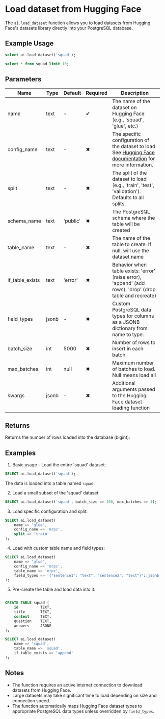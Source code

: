 # Load dataset from Hugging Face

The `ai.load_dataset` function allows you to load datasets from Hugging Face's datasets library directly into your PostgreSQL database.

## Example Usage

```sql
select ai.load_dataset('squad');

select * from squad limit 10;
```

## Parameters
| Name          | Type    | Default     | Required | Description                                                                                        |
|---------------|---------|-------------|----------|----------------------------------------------------------------------------------------------------|
| name          | text    | -           | ✔        | The name of the dataset on Hugging Face (e.g., 'squad', 'glue', etc.)                             |
| config_name   | text    | -           | ✖        | The specific configuration of the dataset to load. See [Hugging Face documentation](https://huggingface.co/docs/datasets/v2.20.0/en/load_hub#configurations) for more information.                                                  |
| split         | text    | -           | ✖        | The split of the dataset to load (e.g., 'train', 'test', 'validation'). Defaults to all splits.   |
| schema_name   | text    | 'public'    | ✖        | The PostgreSQL schema where the table will be created                                             |
| table_name    | text    | -           | ✖        | The name of the table to create. If null, will use the dataset name                               |
| if_table_exists| text   | 'error'     | ✖        | Behavior when table exists: 'error' (raise error), 'append' (add rows), 'drop' (drop table and recreate) |
| field_types   | jsonb   | -           | ✖        | Custom PostgreSQL data types for columns as a JSONB dictionary from name to type.                 |
| batch_size    | int     | 5000        | ✖        | Number of rows to insert in each batch                                                            |
| max_batches   | int     | null        | ✖        | Maximum number of batches to load. Null means load all                                            |
| kwargs        | jsonb   | -           | ✖        | Additional arguments passed to the Hugging Face dataset loading function                           |

## Returns

Returns the number of rows loaded into the database (bigint).

## Examples

1. Basic usage - Load the entire 'squad' dataset:

```sql
SELECT ai.load_dataset('squad');
```

The data is loaded into a table named `squad`.

2. Load a small subset of the 'squad' dataset:

```sql
SELECT ai.load_dataset('squad', batch_size => 100, max_batches => 1);
```

3. Load specific configuration and split:

```sql
SELECT ai.load_dataset(
    name => 'glue',
    config_name => 'mrpc',
    split => 'train'
);
```

4. Load with custom table name and field types:

```sql
SELECT ai.load_dataset(
    name => 'glue',
    config_name => 'mrpc',
    table_name => 'mrpc',
    field_types => '{"sentence1": "text", "sentence2": "text"}'::jsonb
);
```

5. Pre-create the table and load data into it:

```sql

CREATE TABLE squad (
    id          TEXT,
    title       TEXT,
    context     TEXT,
    question    TEXT,
    answers     JSONB
);

SELECT ai.load_dataset(
    name => 'squad',
    table_name => 'squad',
    if_table_exists => 'append'
);
```

## Notes

- The function requires an active internet connection to download datasets from Hugging Face.
- Large datasets may take significant time to load depending on size and connection speed.
- The function automatically maps Hugging Face dataset types to appropriate PostgreSQL data types unless overridden by `field_types`.
